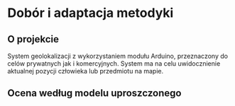 # Dobór i adaptacja metodyki

## O projekcie

System geolokalizacji z wykorzystaniem modułu Arduino, przeznaczony do celów prywatnych jak i komercyjnych. System ma na celu uwidocznienie aktualnej pozycji człowieka lub przedmiotu na mapie.

## Ocena według modelu uproszczonego
<!--stackedit_data:
eyJoaXN0b3J5IjpbLTg2NDM4Mzc4Ml19
-->
